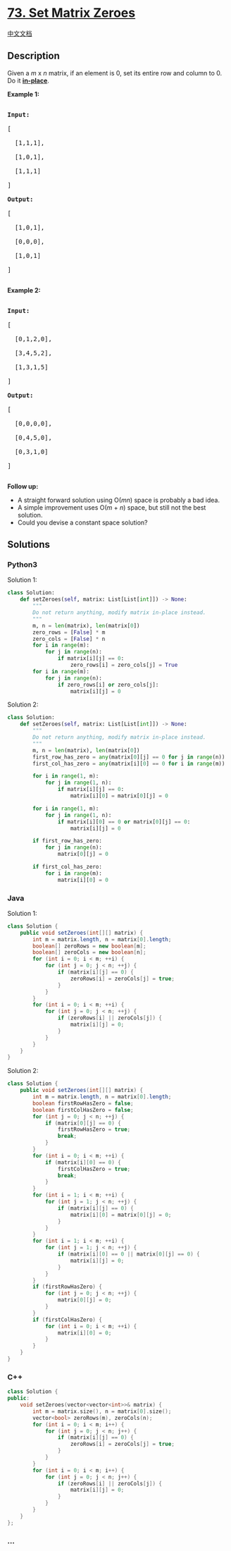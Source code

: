 # [73. Set Matrix Zeroes](https://leetcode.com/problems/set-matrix-zeroes)

[中文文档](/solution/0000-0099/0073.Set%20Matrix%20Zeroes/README.md)

## Description

<p>Given a <em>m</em> x <em>n</em> matrix, if an element is 0, set its entire row and column to 0. Do it <a href="https://en.wikipedia.org/wiki/In-place_algorithm" target="_blank"><strong>in-place</strong></a>.</p>

<p><strong>Example 1:</strong></p>

<pre>

<strong>Input:</strong> 

[

&nbsp; [1,1,1],

&nbsp; [1,0,1],

&nbsp; [1,1,1]

]

<strong>Output:</strong> 

[

&nbsp; [1,0,1],

&nbsp; [0,0,0],

&nbsp; [1,0,1]

]

</pre>

<p><strong>Example 2:</strong></p>

<pre>

<strong>Input:</strong> 

[

&nbsp; [0,1,2,0],

&nbsp; [3,4,5,2],

&nbsp; [1,3,1,5]

]

<strong>Output:</strong> 

[

&nbsp; [0,0,0,0],

&nbsp; [0,4,5,0],

&nbsp; [0,3,1,0]

]

</pre>

<p><strong>Follow up:</strong></p>

<ul>
    <li>A straight forward solution using O(<em>m</em><em>n</em>) space is probably a bad idea.</li>
    <li>A simple improvement uses O(<em>m</em> + <em>n</em>) space, but still not the best solution.</li>
    <li>Could you devise a constant space solution?</li>
</ul>

## Solutions

<!-- tabs:start -->

### **Python3**

Solution 1:

```python
class Solution:
    def setZeroes(self, matrix: List[List[int]]) -> None:
        """
        Do not return anything, modify matrix in-place instead.
        """
        m, n = len(matrix), len(matrix[0])
        zero_rows = [False] * m
        zero_cols = [False] * n
        for i in range(m):
            for j in range(n):
                if matrix[i][j] == 0:
                    zero_rows[i] = zero_cols[j] = True
        for i in range(m):
            for j in range(n):
                if zero_rows[i] or zero_cols[j]:
                    matrix[i][j] = 0
```

Solution 2:

```python
class Solution:
    def setZeroes(self, matrix: List[List[int]]) -> None:
        """
        Do not return anything, modify matrix in-place instead.
        """
        m, n = len(matrix), len(matrix[0])
        first_row_has_zero = any(matrix[0][j] == 0 for j in range(n))
        first_col_has_zero = any(matrix[i][0] == 0 for i in range(m))

        for i in range(1, m):
            for j in range(1, n):
                if matrix[i][j] == 0:
                    matrix[i][0] = matrix[0][j] = 0

        for i in range(1, m):
            for j in range(1, n):
                if matrix[i][0] == 0 or matrix[0][j] == 0:
                    matrix[i][j] = 0

        if first_row_has_zero:
            for j in range(n):
                matrix[0][j] = 0

        if first_col_has_zero:
            for i in range(m):
                matrix[i][0] = 0
```

### **Java**

Solution 1:

```java
class Solution {
    public void setZeroes(int[][] matrix) {
        int m = matrix.length, n = matrix[0].length;
        boolean[] zeroRows = new boolean[m];
        boolean[] zeroCols = new boolean[n];
        for (int i = 0; i < m; ++i) {
            for (int j = 0; j < n; ++j) {
                if (matrix[i][j] == 0) {
                    zeroRows[i] = zeroCols[j] = true;
                }
            }
        }
        for (int i = 0; i < m; ++i) {
            for (int j = 0; j < n; ++j) {
                if (zeroRows[i] || zeroCols[j]) {
                    matrix[i][j] = 0;
                }
            }
        }
    }
}
```

Solution 2:

```java
class Solution {
    public void setZeroes(int[][] matrix) {
        int m = matrix.length, n = matrix[0].length;
        boolean firstRowHasZero = false;
        boolean firstColHasZero = false;
        for (int j = 0; j < n; ++j) {
            if (matrix[0][j] == 0) {
                firstRowHasZero = true;
                break;
            }
        }
        for (int i = 0; i < m; ++i) {
            if (matrix[i][0] == 0) {
                firstColHasZero = true;
                break;
            }
        }
        for (int i = 1; i < m; ++i) {
            for (int j = 1; j < n; ++j) {
                if (matrix[i][j] == 0) {
                    matrix[i][0] = matrix[0][j] = 0;
                }
            }
        }
        for (int i = 1; i < m; ++i) {
            for (int j = 1; j < n; ++j) {
                if (matrix[i][0] == 0 || matrix[0][j] == 0) {
                    matrix[i][j] = 0;
                }
            }
        }
        if (firstRowHasZero) {
            for (int j = 0; j < n; ++j) {
                matrix[0][j] = 0;
            }
        }
        if (firstColHasZero) {
            for (int i = 0; i < m; ++i) {
                matrix[i][0] = 0;
            }
        }
    }
}
```

### **C++**

```cpp
class Solution {
public:
    void setZeroes(vector<vector<int>>& matrix) {
        int m = matrix.size(), n = matrix[0].size();
        vector<bool> zeroRows(m), zeroCols(n);
        for (int i = 0; i < m; i++) {
            for (int j = 0; j < n; j++) {
                if (matrix[i][j] == 0) {
                    zeroRows[i] = zeroCols[j] = true;
                }
            }
        }
        for (int i = 0; i < m; i++) {
            for (int j = 0; j < n; j++) {
                if (zeroRows[i] || zeroCols[j]) {
                    matrix[i][j] = 0;
                }
            }
        }
    }
};
```

### **...**

```

```

<!-- tabs:end -->
